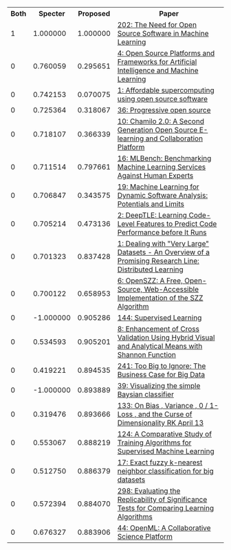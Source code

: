 <html><table><tr>
<th>Both</th>
<th>Specter</th>
<th>Proposed</th>
<th>Paper</th>
</tr>
<tr>
<td>1</td>
<td>1.000000</td>
<td>1.000000</td>
<td><a href="https://www.semanticscholar.org/paper/ab08f2a0b98fe7938d08875eb6125fa518620222">202: The Need for Open Source Software in Machine Learning</a></td>
</tr>
<tr>
<td>0</td>
<td>0.760059</td>
<td>0.295651</td>
<td><a href="https://www.semanticscholar.org/paper/1482b9d4e28e946d94231916b07ee96d1e267326">4: Open Source Platforms and Frameworks for Artificial Intelligence and Machine Learning</a></td>
</tr>
<tr>
<td>0</td>
<td>0.742153</td>
<td>0.070075</td>
<td><a href="https://www.semanticscholar.org/paper/9033b1cef9c7fa527ad6a235d24720cd7f926a29">1: Affordable supercomputing using open source software</a></td>
</tr>
<tr>
<td>0</td>
<td>0.725364</td>
<td>0.318067</td>
<td><a href="https://www.semanticscholar.org/paper/b789c9618006aede8c03ed570a99d114bc542d7e">36: Progressive open source</a></td>
</tr>
<tr>
<td>0</td>
<td>0.718107</td>
<td>0.366339</td>
<td><a href="https://www.semanticscholar.org/paper/6c8eaed4f0fcdc80fed6e18131b4afbd104f28a2">10: Chamilo 2.0: A Second Generation Open Source E-learning and Collaboration Platform</a></td>
</tr>
<tr>
<td>0</td>
<td>0.711514</td>
<td>0.797661</td>
<td><a href="https://www.semanticscholar.org/paper/af25977f94f6b57bdbd2d0f43cf80fe828814954">16: MLBench: Benchmarking Machine Learning Services Against Human Experts</a></td>
</tr>
<tr>
<td>0</td>
<td>0.706847</td>
<td>0.343575</td>
<td><a href="https://www.semanticscholar.org/paper/6f8d917ede992b23214fe17515193cf7904161b2">19: Machine Learning for Dynamic Software Analysis: Potentials and Limits</a></td>
</tr>
<tr>
<td>0</td>
<td>0.705214</td>
<td>0.473136</td>
<td><a href="https://www.semanticscholar.org/paper/eebf468a022039e6191985c101755aac4efa5433">2: DeepTLE: Learning Code-Level Features to Predict Code Performance before It Runs</a></td>
</tr>
<tr>
<td>0</td>
<td>0.701323</td>
<td>0.837428</td>
<td><a href="https://www.semanticscholar.org/paper/82805ece740b4594d374c516dedcc2cbf2860940">1: Dealing with "Very Large" Datasets - An Overview of a Promising Research Line: Distributed Learning</a></td>
</tr>
<tr>
<td>0</td>
<td>0.700122</td>
<td>0.658953</td>
<td><a href="https://www.semanticscholar.org/paper/039a205c7e650bf46041c8bc54a0552613442a65">6: OpenSZZ: A Free, Open-Source, Web-Accessible Implementation of the SZZ Algorithm</a></td>
</tr>
<tr>
<td>0</td>
<td>-1.000000</td>
<td>0.905286</td>
<td><a href="https://www.semanticscholar.org/paper/7d00374aa9caa77b287d18e669a1c4116d4e29b5">144: Supervised Learning</a></td>
</tr>
<tr>
<td>0</td>
<td>0.534593</td>
<td>0.905201</td>
<td><a href="https://www.semanticscholar.org/paper/4773c387ff0c175720239446a592dc795cc94357">8: Enhancement of Cross Validation Using Hybrid Visual and Analytical Means with Shannon Function</a></td>
</tr>
<tr>
<td>0</td>
<td>0.419221</td>
<td>0.894535</td>
<td><a href="https://www.semanticscholar.org/paper/722991484155989cbc60973fdb6faa7bf03c7124">241: Too Big to Ignore: The Business Case for Big Data</a></td>
</tr>
<tr>
<td>0</td>
<td>-1.000000</td>
<td>0.893889</td>
<td><a href="https://www.semanticscholar.org/paper/00f8a42089daf5db38c045a30b6b9e714c6b6937">39: Visualizing the simple Baysian classifier</a></td>
</tr>
<tr>
<td>0</td>
<td>0.319476</td>
<td>0.893666</td>
<td><a href="https://www.semanticscholar.org/paper/6a569f5a557b1ae6da4fd6d74360788a29ab68ba">133: On Bias , Variance , 0 / 1-Loss , and the Curse of Dimensionality RK April 13</a></td>
</tr>
<tr>
<td>0</td>
<td>0.553067</td>
<td>0.888219</td>
<td><a href="https://www.semanticscholar.org/paper/19444e75dd2bb6f4ea190314a518e83f89b95bd8">124: A Comparative Study of Training Algorithms for Supervised Machine Learning</a></td>
</tr>
<tr>
<td>0</td>
<td>0.512750</td>
<td>0.886379</td>
<td><a href="https://www.semanticscholar.org/paper/9dc8b9368897783053e4fd92490ecd5b494a21ca">17: Exact fuzzy k-nearest neighbor classification for big datasets</a></td>
</tr>
<tr>
<td>0</td>
<td>0.572394</td>
<td>0.884070</td>
<td><a href="https://www.semanticscholar.org/paper/7f22675be54f04a68fc149169d1296a25bfe4638">298: Evaluating the Replicability of Significance Tests for Comparing Learning Algorithms</a></td>
</tr>
<tr>
<td>0</td>
<td>0.676327</td>
<td>0.883906</td>
<td><a href="https://www.semanticscholar.org/paper/38ae42878d6b646b8840464add9f867ff1294600">44: OpenML: A Collaborative Science Platform</a></td>
</tr>
</table></html>
